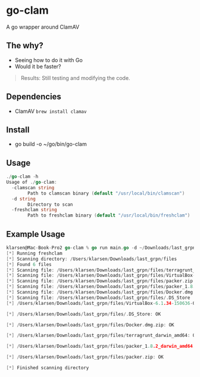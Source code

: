 # go-clam
A go wrapper around ClamAV


## The why?
- Seeing how to do it with Go
- Would it be faster?

> Results:
Still testing and modifying the code.


## Dependencies
- ClamAV `brew install clamav`


## Install
- go build -o ~/go/bin/go-clam

## Usage

```go
./go-clam -h
Usage of ./go-clam:
  -clamscan string
    	Path to clamscan binary (default "/usr/local/bin/clamscan")
  -d string
    	Directory to scan
  -freshclam string
    	Path to freshclam binary (default "/usr/local/bin/freshclam")
```

## Example Usage
```Go
klarsen@Mac-Book-Pro2 go-clam % go run main.go -d ~/Downloads/last_grpn/files
[*] Running freshclam
[*] Scanning directory: /Users/klarsen/Downloads/last_grpn/files
[*] Found 6 files
[*] Scanning file: /Users/klarsen/Downloads/last_grpn/files/terragrunt_darwin_amd64
[*] Scanning file: /Users/klarsen/Downloads/last_grpn/files/VirtualBox-6.1.34-150636-OSX.dmg.zip
[*] Scanning file: /Users/klarsen/Downloads/last_grpn/files/packer.zip
[*] Scanning file: /Users/klarsen/Downloads/last_grpn/files/packer_1.8.2_darwin_amd64.zip
[*] Scanning file: /Users/klarsen/Downloads/last_grpn/files/Docker.dmg.zip
[*] Scanning file: /Users/klarsen/Downloads/last_grpn/files/.DS_Store
[*] /Users/klarsen/Downloads/last_grpn/files/VirtualBox-6.1.34-150636-OSX.dmg.zip: OK

[*] /Users/klarsen/Downloads/last_grpn/files/.DS_Store: OK

[*] /Users/klarsen/Downloads/last_grpn/files/Docker.dmg.zip: OK

[*] /Users/klarsen/Downloads/last_grpn/files/terragrunt_darwin_amd64: OK

[*] /Users/klarsen/Downloads/last_grpn/files/packer_1.8.2_darwin_amd64.zip: OK

[*] /Users/klarsen/Downloads/last_grpn/files/packer.zip: OK

[*] Finished scanning directory
```
